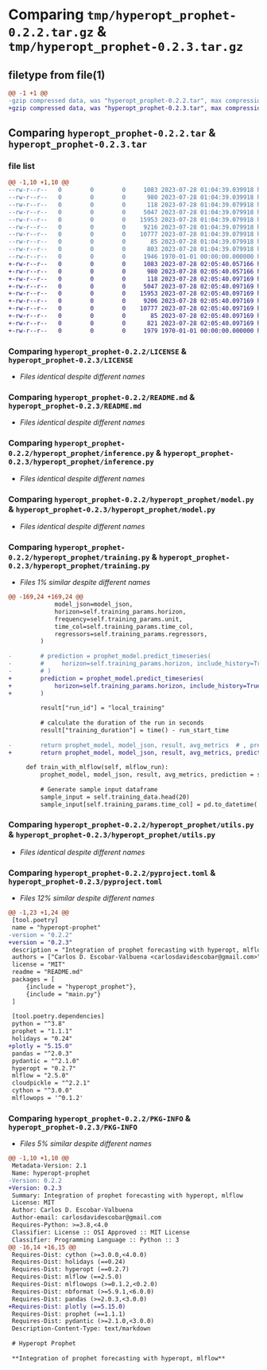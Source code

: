 # Comparing `tmp/hyperopt_prophet-0.2.2.tar.gz` & `tmp/hyperopt_prophet-0.2.3.tar.gz`

## filetype from file(1)

```diff
@@ -1 +1 @@
-gzip compressed data, was "hyperopt_prophet-0.2.2.tar", max compression
+gzip compressed data, was "hyperopt_prophet-0.2.3.tar", max compression
```

## Comparing `hyperopt_prophet-0.2.2.tar` & `hyperopt_prophet-0.2.3.tar`

### file list

```diff
@@ -1,10 +1,10 @@
--rw-r--r--   0        0        0     1083 2023-07-28 01:04:39.039918 hyperopt_prophet-0.2.2/LICENSE
--rw-r--r--   0        0        0      980 2023-07-28 01:04:39.039918 hyperopt_prophet-0.2.2/README.md
--rw-r--r--   0        0        0      118 2023-07-28 01:04:39.079918 hyperopt_prophet-0.2.2/hyperopt_prophet/__init__.py
--rw-r--r--   0        0        0     5047 2023-07-28 01:04:39.079918 hyperopt_prophet-0.2.2/hyperopt_prophet/inference.py
--rw-r--r--   0        0        0    15953 2023-07-28 01:04:39.079918 hyperopt_prophet-0.2.2/hyperopt_prophet/model.py
--rw-r--r--   0        0        0     9216 2023-07-28 01:04:39.079918 hyperopt_prophet-0.2.2/hyperopt_prophet/training.py
--rw-r--r--   0        0        0    10777 2023-07-28 01:04:39.079918 hyperopt_prophet-0.2.2/hyperopt_prophet/utils.py
--rw-r--r--   0        0        0       85 2023-07-28 01:04:39.079918 hyperopt_prophet-0.2.2/main.py
--rw-r--r--   0        0        0      803 2023-07-28 01:04:39.079918 hyperopt_prophet-0.2.2/pyproject.toml
--rw-r--r--   0        0        0     1946 1970-01-01 00:00:00.000000 hyperopt_prophet-0.2.2/PKG-INFO
+-rw-r--r--   0        0        0     1083 2023-07-28 02:05:40.057166 hyperopt_prophet-0.2.3/LICENSE
+-rw-r--r--   0        0        0      980 2023-07-28 02:05:40.057166 hyperopt_prophet-0.2.3/README.md
+-rw-r--r--   0        0        0      118 2023-07-28 02:05:40.097169 hyperopt_prophet-0.2.3/hyperopt_prophet/__init__.py
+-rw-r--r--   0        0        0     5047 2023-07-28 02:05:40.097169 hyperopt_prophet-0.2.3/hyperopt_prophet/inference.py
+-rw-r--r--   0        0        0    15953 2023-07-28 02:05:40.097169 hyperopt_prophet-0.2.3/hyperopt_prophet/model.py
+-rw-r--r--   0        0        0     9206 2023-07-28 02:05:40.097169 hyperopt_prophet-0.2.3/hyperopt_prophet/training.py
+-rw-r--r--   0        0        0    10777 2023-07-28 02:05:40.097169 hyperopt_prophet-0.2.3/hyperopt_prophet/utils.py
+-rw-r--r--   0        0        0       85 2023-07-28 02:05:40.097169 hyperopt_prophet-0.2.3/main.py
+-rw-r--r--   0        0        0      821 2023-07-28 02:05:40.097169 hyperopt_prophet-0.2.3/pyproject.toml
+-rw-r--r--   0        0        0     1979 1970-01-01 00:00:00.000000 hyperopt_prophet-0.2.3/PKG-INFO
```

### Comparing `hyperopt_prophet-0.2.2/LICENSE` & `hyperopt_prophet-0.2.3/LICENSE`

 * *Files identical despite different names*

### Comparing `hyperopt_prophet-0.2.2/README.md` & `hyperopt_prophet-0.2.3/README.md`

 * *Files identical despite different names*

### Comparing `hyperopt_prophet-0.2.2/hyperopt_prophet/inference.py` & `hyperopt_prophet-0.2.3/hyperopt_prophet/inference.py`

 * *Files identical despite different names*

### Comparing `hyperopt_prophet-0.2.2/hyperopt_prophet/model.py` & `hyperopt_prophet-0.2.3/hyperopt_prophet/model.py`

 * *Files identical despite different names*

### Comparing `hyperopt_prophet-0.2.2/hyperopt_prophet/training.py` & `hyperopt_prophet-0.2.3/hyperopt_prophet/training.py`

 * *Files 1% similar despite different names*

```diff
@@ -169,24 +169,24 @@
             model_json=model_json,
             horizon=self.training_params.horizon,
             frequency=self.training_params.unit,
             time_col=self.training_params.time_col,
             regressors=self.training_params.regressors,
         )
 
-        # prediction = prophet_model.predict_timeseries(
-        #     horizon=self.training_params.horizon, include_history=True
-        # )
+        prediction = prophet_model.predict_timeseries(
+            horizon=self.training_params.horizon, include_history=True
+        )
 
         result["run_id"] = "local_training"
 
         # calculate the duration of the run in seconds
         result["training_duration"] = time() - run_start_time
 
-        return prophet_model, model_json, result, avg_metrics  # , prediction
+        return prophet_model, model_json, result, avg_metrics, prediction
 
     def train_with_mlflow(self, mlflow_run):
         prophet_model, model_json, result, avg_metrics, prediction = self.training()
 
         # Generate sample input dataframe
         sample_input = self.training_data.head(20)
         sample_input[self.training_params.time_col] = pd.to_datetime(
```

### Comparing `hyperopt_prophet-0.2.2/hyperopt_prophet/utils.py` & `hyperopt_prophet-0.2.3/hyperopt_prophet/utils.py`

 * *Files identical despite different names*

### Comparing `hyperopt_prophet-0.2.2/pyproject.toml` & `hyperopt_prophet-0.2.3/pyproject.toml`

 * *Files 12% similar despite different names*

```diff
@@ -1,23 +1,24 @@
 [tool.poetry]
 name = "hyperopt-prophet"
-version = "0.2.2"
+version = "0.2.3"
 description = "Integration of prophet forecasting with hyperopt, mlflow"
 authors = ["Carlos D. Escobar-Valbuena <carlosdavidescobar@gmail.com>"]
 license = "MIT"
 readme = "README.md"
 packages = [
     {include = "hyperopt_prophet"},
     {include = "main.py"}
 ]
 
 [tool.poetry.dependencies]
 python = "^3.8"
 prophet = "1.1.1"
 holidays = "0.24"
+plotly = "5.15.0"
 pandas = "^2.0.3"
 pydantic = "^2.1.0"
 hyperopt = "0.2.7"
 mlflow = "2.5.0"
 cloudpickle = "^2.2.1"
 cython = "^3.0.0"
 mlflowops = '^0.1.2'
```

### Comparing `hyperopt_prophet-0.2.2/PKG-INFO` & `hyperopt_prophet-0.2.3/PKG-INFO`

 * *Files 5% similar despite different names*

```diff
@@ -1,10 +1,10 @@
 Metadata-Version: 2.1
 Name: hyperopt-prophet
-Version: 0.2.2
+Version: 0.2.3
 Summary: Integration of prophet forecasting with hyperopt, mlflow
 License: MIT
 Author: Carlos D. Escobar-Valbuena
 Author-email: carlosdavidescobar@gmail.com
 Requires-Python: >=3.8,<4.0
 Classifier: License :: OSI Approved :: MIT License
 Classifier: Programming Language :: Python :: 3
@@ -16,14 +16,15 @@
 Requires-Dist: cython (>=3.0.0,<4.0.0)
 Requires-Dist: holidays (==0.24)
 Requires-Dist: hyperopt (==0.2.7)
 Requires-Dist: mlflow (==2.5.0)
 Requires-Dist: mlflowops (>=0.1.2,<0.2.0)
 Requires-Dist: nbformat (>=5.9.1,<6.0.0)
 Requires-Dist: pandas (>=2.0.3,<3.0.0)
+Requires-Dist: plotly (==5.15.0)
 Requires-Dist: prophet (==1.1.1)
 Requires-Dist: pydantic (>=2.1.0,<3.0.0)
 Description-Content-Type: text/markdown
 
 # Hyperopt Prophet
 
 **Integration of prophet forecasting with hyperopt, mlflow**
```

